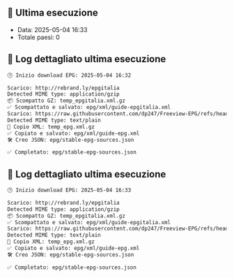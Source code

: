 ## 📝 Ultima esecuzione

- Data: 2025-05-04 16:33
- Totale paesi: 0

## 🧾 Log dettagliato ultima esecuzione

```bash
🕒 Inizio download EPG: 2025-05-04 16:32

Scarico: http://rebrand.ly/epgitalia
Detected MIME type: application/gzip
📦 Scompatto GZ: temp_epgitalia.xml.gz
✅ Scompattato e salvato: epg/xml/guide-epgitalia.xml
Scarico: https://raw.githubusercontent.com/dp247/Freeview-EPG/refs/heads/master/epg.xml
Detected MIME type: text/plain
📄 Copio XML: temp_epg.xml.gz
✅ Copiato e salvato: epg/xml/guide-epg.xml
🛠 Creo JSON: epg/stable-epg-sources.json

✅ Completato: epg/stable-epg-sources.json
```

## 🧾 Log dettagliato ultima esecuzione

```bash
🕒 Inizio download EPG: 2025-05-04 16:33

Scarico: http://rebrand.ly/epgitalia
Detected MIME type: application/gzip
📦 Scompatto GZ: temp_epgitalia.xml.gz
✅ Scompattato e salvato: epg/xml/guide-epgitalia.xml
Scarico: https://raw.githubusercontent.com/dp247/Freeview-EPG/refs/heads/master/epg.xml
Detected MIME type: text/plain
📄 Copio XML: temp_epg.xml.gz
✅ Copiato e salvato: epg/xml/guide-epg.xml
🛠 Creo JSON: epg/stable-epg-sources.json

✅ Completato: epg/stable-epg-sources.json
```
